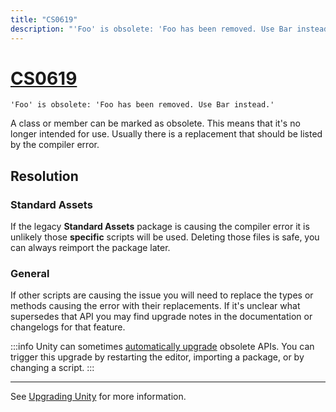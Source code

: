 ```yaml
---
title: "CS0619"
description: "'Foo' is obsolete: 'Foo has been removed. Use Bar instead.'"
---
```

# [CS0619](https://docs.microsoft.com/en-us/dotnet/csharp/misc/cs0619)

```
'Foo' is obsolete: 'Foo has been removed. Use Bar instead.'
```


A class or member can be marked as obsolete. This means that it's no longer intended for use. Usually there is a replacement that should be listed by the compiler error.  

## Resolution
### Standard Assets
If the legacy **Standard Assets** package is causing the compiler error it is unlikely those **specific** scripts will be used. Deleting those files is safe, you can always reimport the package later.  

### General
If other scripts are causing the issue you will need to replace the types or methods causing the error with their replacements. If it's unclear what supersedes that API you may find upgrade notes in the documentation or changelogs for that feature.  

:::info
Unity can sometimes [automatically upgrade](https://docs.unity3d.com/Manual/APIUpdater.html) obsolete APIs. You can trigger this upgrade by restarting the editor, importing a package, or by changing a script.
:::

---  
See [Upgrading Unity](https://docs.unity3d.com/Manual/UpgradeGuides.html) for more information.
